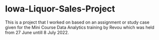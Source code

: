# Iowa-Liquor-Sales-Project
This is a project that I worked on based on an assignment or study case given for the Mini Course Data Analytics training by Revou which was held from 27 June untill 8 July 2022.
